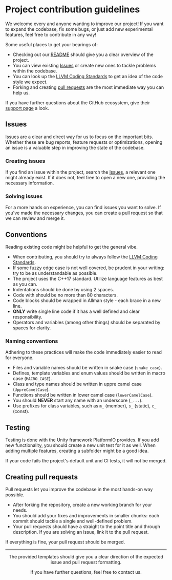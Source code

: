 # Project contribution guidelines

We welcome every and anyone wanting to improve our project! If you want to expand the codebase, fix some bugs, or just add new experimental features, feel free to contribute in any way!

Some useful places to get your bearings of:
- Checking out our [README](README.md) should give you a clear overview of the project.
- You can view existing [Issues](https://github.com/itsthatMatthew/Project-Thunderstrike/issues) or create new ones to tackle problems within the codebase.
- You can look up the [LLVM Coding Standards](https://llvm.org/docs/CodingStandards.html) to get an idea of the code style we expect.
- Forking and creating [pull requests](https://github.com/itsthatMatthew/Project-Thunderstrike/pulls) are the most immediate way you can help us.

If you have further questions about the GitHub ecosystem, give their [support page](https://support.github.com/) a look.

## Issues

Issues are a clear and direct way for us to focus on the important bits. Whether these are bug reports, feature requests or optimizations, opening an issue is a valuable step in improving the state of the codebase.

### Creating issues

If you find an issue within the project, search the [Issues](https://github.com/itsthatMatthew/Project-Thunderstrike/issues), a relevant one might already exist. If it does not, feel free to open a new one, providing the necessary information.

### Solving issues

For a more hands on experience, you can find issues you want to solve. If you've made the necessary changes, you can create a pull request so that we can review and merge it.

## Conventions

Reading existing code might be helpful to get the general vibe.

- When contributing, you should try to always follow the [LLVM Coding Standards](https://llvm.org/docs/CodingStandards.html).
- If some fuzzy edge case is not well covered, be prudent in your writing: try to be as understandable as possible.
- The project uses the C++17 standard. Utilize language features as best as you can.
- Indentations should be done by using 2 spaces.
- Code with should be no more than 80 characters.
- Code blocks should be wrapped in Allman style - each brace in a new line.
- **ONLY** write single line code if it has a well defined and clear responsibility.
- Operators and variables (among other things) should be separated by spaces for clarity.

### Naming conventions

Adhering to these practices will make the code immediately easier to read for everyone.

- Files and variable names should be written in snake case (`snake_case`).
- Defines, template variables and enum values should be written in macro case (`MACRO_CASE`).
- Class and type names should be written in uppre camel case (`UppreCamelCase`).
- Functions should be written in lower camel case (`lowerCamelCase`).
- You should **NEVER** start any name with an underscore (`_...`).
- Use prefixes for class variables, such as `m_` (member), `s_` (static), `c_` (const).

## Testing

Testing is done with the Unity framework PlatformIO provides. If you add new functionality, you should create a new unit test for it as well. When adding multiple features, creating a subfolder might be a good idea.

If your code fails the project's default unit and CI tests, it will not be merged.

## Creating pull requests

Pull requests let you improve the codebase in the most hands-on way possible.

- After forking the repository, create a new working branch for your needs.
- You should add your fixes and improvements in smaller chunks: each commit should tackle a single and well-defined problem.
- Your pull requests should have a straight to the point title and through description. If you are solving an issue, link it to the pull request.

If everything is fine, your pull request should be merged.

---

<footer style="text-align: center;">
The provided templates should give you a clear direction of the expected issue and pull request formatting.

If you have further questions, feel free to contact us.
</footer>